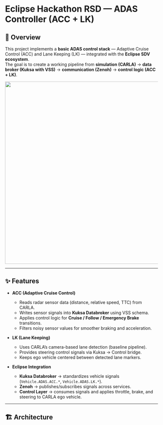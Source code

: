 # Eclipse Hackathon RSD — ADAS Controller (ACC + LK)

## 🚗 Overview
This project implements a **basic ADAS control stack** — Adaptive Cruise Control (ACC) and Lane Keeping (LK) — integrated with the **Eclipse SDV ecosystem**.  
The goal is to create a working pipeline from **simulation (CARLA)** → **data broker (Kuksa with VSS)** → **communication (Zenoh)** → **control logic (ACC + LK)**.

<p align="center">
  <img src="docs/architecture.png" width="600"/>
</p>

---

## ✨ Features
- **ACC (Adaptive Cruise Control)**
  - Reads radar sensor data (distance, relative speed, TTC) from CARLA.
  - Writes sensor signals into **Kuksa Databroker** using VSS schema.
  - Applies control logic for **Cruise / Follow / Emergency Brake** transitions.
  - Filters noisy sensor values for smoother braking and acceleration.

- **LK (Lane Keeping)**
  - Uses CARLA’s camera-based lane detection (baseline pipeline).
  - Provides steering control signals via Kuksa → Control bridge.
  - Keeps ego vehicle centered between detected lane markers.

- **Eclipse Integration**
  - **Kuksa Databroker** → standardizes vehicle signals (`Vehicle.ADAS.ACC.*`, `Vehicle.ADAS.LK.*`).
  - **Zenoh** → publishes/subscribes signals across services.
  - **Control Layer** → consumes signals and applies throttle, brake, and steering to CARLA ego vehicle.

---

## 🏗 Architecture
